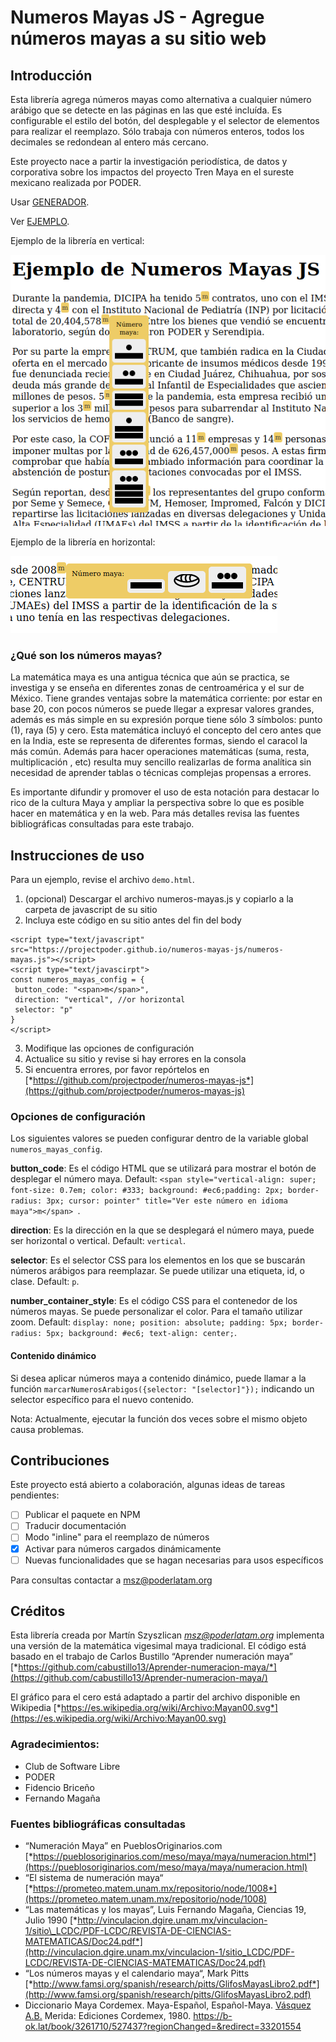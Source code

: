 **Numeros Mayas JS - Agregue números mayas a su sitio web**
===========================================================

## Introducción

Esta librería agrega números mayas como alternativa a cualquier número arábigo que se detecte en las páginas en las que esté incluída. Es configurable el estilo del botón, del desplegable y el selector de elementos para realizar el reemplazo. Sólo trabaja con números enteros, todos los decimales se redondean al entero más cercano.

Este proyecto nace a partir la investigación periodística, de datos y corporativa sobre los impactos del proyecto Tren Maya en el sureste mexicano realizada por PODER.

Usar [GENERADOR](https://projectpoder.github.io/numeros-mayas-js/).

Ver [EJEMPLO](https://projectpoder.github.io/numeros-mayas-js/demo.html).

Ejemplo de la librería en vertical:

![Ejemplo de Numeros Mayas JS en vertical](ejemplo-vertical.png)

Ejemplo de la librería en horizontal:

![Ejemplo de Numeros Mayas JS en horizontal](ejemplo-horizontal.png)

### ¿Qué son los números mayas?

La matemática maya es una antigua técnica que aún se practica, se investiga y se enseña en diferentes zonas de centroamérica y el sur de México. Tiene grandes ventajas sobre la matemática corriente: por estar en base 20, con pocos números se puede llegar a expresar valores grandes, además es más simple en su expresión porque tiene sólo 3 símbolos: punto (1), raya (5) y cero. Esta matemática incluyó el concepto del cero antes que en la India, este se representa de diferentes formas, siendo el caracol la más común. Además para hacer operaciones matemáticas (suma, resta, multiplicación , etc) resulta muy sencillo realizarlas de forma analítica sin necesidad de aprender tablas o técnicas complejas propensas a errores.

Es importante difundir y promover el uso de esta notación para destacar lo rico de la cultura Maya y ampliar la perspectiva sobre lo que es posible hacer en matemática y en la web. Para más detalles revisa las fuentes bibliográficas consultadas para este trabajo.

## Instrucciones de uso

Para un ejemplo, revise el archivo `demo.html`.

1.  (opcional) Descargar el archivo numeros-mayas.js y copiarlo a la carpeta de javascript de su sitio
2.  Incluya este código en su sitio antes del fin del body
```
<script type="text/javascript" src="https://projectpoder.github.io/numeros-mayas-js/numeros-mayas.js"></script>
<script type="text/javascirpt">
const numeros_mayas_config = {
 button_code: "<span>m</span>",
 direction: "vertical", //or horizontal
 selector: "p"
}
</script>
```
3.  Modifique las opciones de configuración
4.  Actualice su sitio y revise si hay errores en la consola
5.  Si encuentra errores, por favor repórtelos en [*https://github.com/projectpoder/numeros-mayas-js*](https://github.com/projectpoder/numeros-mayas-js)

### Opciones de configuración

Los siguientes valores se pueden configurar dentro de la variable global `numeros_mayas_config`.

**button_code**: Es el código HTML que se utilizará para mostrar el botón de desplegar el número maya. Default:  `<span style="vertical-align: super; font-size: 0.7em; color: #333; background: #ec6;padding: 2px; border-radius: 3px; cursor: pointer" title="Ver este número en idioma maya">m</span> `.

**direction**: Es la dirección en la que se desplegará el número maya, puede ser horizontal o vertical. Default: `vertical`.

**selector**: Es el selector CSS para los elementos en los que se buscarán números arábigos para reemplazar. Se puede utilizar una etiqueta, id, o clase. Default: `p`.

**number_container_style**: Es el código CSS para el contenedor de los números mayas. Se puede personalizar el color. Para el tamaño utilizar zoom. Default: `display: none; position: absolute; padding: 5px; border-radius: 5px; background: #ec6; text-align: center;`.

#### Contenido dinámico
Si desea aplicar números maya a contenido dinámico, puede llamar a la función `marcarNumerosArabigos({selector: "[selector]"});` indicando un selector específico para el nuevo contenido.

Nota: Actualmente, ejecutar la función dos veces sobre el mismo objeto causa problemas.

## Contribuciones

Este proyecto está abierto a colaboración, algunas ideas de tareas pendientes:
- [ ] Publicar el paquete en NPM
- [ ] Traducir documentación
- [ ] Modo "inline" para el reemplazo de números
- [x] Activar para números cargados dinámicamente
- [ ] Nuevas funcionalidades que se hagan necesarias para usos específicos

Para consultas contactar a msz@poderlatam.org

## Créditos

Esta librería creada por Martín Szyszlican [*msz@poderlatam.org*](mailto:msz@poderlatam.org) implementa una versión de la matemática vigesimal maya tradicional. El código está basado en el trabajo de Carlos Bustillo “Aprender numeración maya” [*https://github.com/cabustillo13/Aprender-numeracion-maya/*](https://github.com/cabustillo13/Aprender-numeracion-maya/)

El gráfico para el cero está adaptado a partir del archivo disponible en Wikipedia [*https://es.wikipedia.org/wiki/Archivo:Mayan00.svg*](https://es.wikipedia.org/wiki/Archivo:Mayan00.svg)

### Agradecimientos:

-   Club de Software Libre
-   PODER
-   Fidencio Briceño
-   Fernando Magaña

### Fuentes bibliográficas consultadas

-   “Numeración Maya” en PueblosOriginarios.com [*https://pueblosoriginarios.com/meso/maya/maya/numeracion.html*](https://pueblosoriginarios.com/meso/maya/maya/numeracion.html)
-   “El sistema de numeración maya“ [*https://prometeo.matem.unam.mx/repositorio/node/1008*](https://prometeo.matem.unam.mx/repositorio/node/1008)
-   “Las matemáticas y los mayas”, Luis Fernando Magaña, Ciencias 19, Julio 1990 [*http://vinculacion.dgire.unam.mx/vinculacion-1/sitio\_LCDC/PDF-LCDC/REVISTA-DE-CIENCIAS-MATEMATICAS/Doc24.pdf*](http://vinculacion.dgire.unam.mx/vinculacion-1/sitio_LCDC/PDF-LCDC/REVISTA-DE-CIENCIAS-MATEMATICAS/Doc24.pdf)
-   “Los números mayas y el calendario maya“, Mark Pitts [*http://www.famsi.org/spanish/research/pitts/GlifosMayasLibro2.pdf*](http://www.famsi.org/spanish/research/pitts/GlifosMayasLibro2.pdf)
-   Diccionario Maya Cordemex. Maya-Español, Español-Maya. [Vásquez A.B.](https://b-ok.lat/g/V%C3%A1squez%20A.B.) Merida: Ediciones Cordemex, 1980. <https://b-ok.lat/book/3261710/527437?regionChanged=&redirect=33201554>
